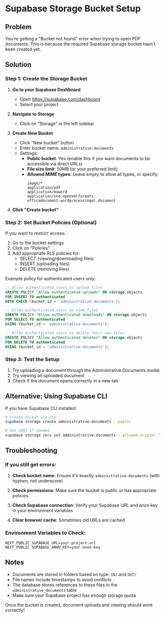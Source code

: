 # Supabase Storage Bucket Setup

## Problem
You're getting a "Bucket not found" error when trying to open PDF documents. This is because the required Supabase storage bucket hasn't been created yet.

## Solution

### Step 1: Create the Storage Bucket

1. **Go to your Supabase Dashboard**
   - Open https://supabase.com/dashboard
   - Select your project

2. **Navigate to Storage**
   - Click on "Storage" in the left sidebar

3. **Create New Bucket**
   - Click "New bucket" button
   - Enter bucket name: `administrative-documents`
   - Settings:
     - **Public bucket**: Yes (enable this if you want documents to be accessible via direct URLs)
     - **File size limit**: 50MB (or your preferred limit)
     - **Allowed MIME types**: Leave empty to allow all types, or specify:
       ```
       image/*
       application/pdf
       application/msword
       application/vnd.openxmlformats-officedocument.wordprocessingml.document
       ```

4. **Click "Create bucket"**

### Step 2: Set Bucket Policies (Optional)

If you want to restrict access:

1. Go to the bucket settings
2. Click on "Policies"
3. Add appropriate RLS policies for:
   - SELECT (viewing/downloading files)
   - INSERT (uploading files)
   - DELETE (removing files)

Example policy for authenticated users only:
```sql
-- Allow authenticated users to upload files
CREATE POLICY "Allow authenticated uploads" ON storage.objects
FOR INSERT TO authenticated
WITH CHECK (bucket_id = 'administrative-documents');

-- Allow authenticated users to view files
CREATE POLICY "Allow authenticated downloads" ON storage.objects
FOR SELECT TO authenticated
USING (bucket_id = 'administrative-documents');

-- Allow authenticated users to delete their own files
CREATE POLICY "Allow authenticated deletes" ON storage.objects
FOR DELETE TO authenticated
USING (bucket_id = 'administrative-documents');
```

### Step 3: Test the Setup

1. Try uploading a document through the Administrative Documents modal
2. Try viewing an uploaded document
3. Check if the document opens correctly in a new tab

## Alternative: Using Supabase CLI

If you have Supabase CLI installed:

```bash
# Create bucket via CLI
supabase storage create administrative-documents --public

# Set CORS if needed
supabase storage cors set administrative-documents --allowed-origins "*" --allowed-headers "*" --allowed-methods "GET,POST,DELETE"
```

## Troubleshooting

### If you still get errors:

1. **Check bucket name**: Ensure it's exactly `administrative-documents` (with hyphen, not underscore)

2. **Check permissions**: Make sure the bucket is public or has appropriate policies

3. **Check Supabase connection**: Verify your Supabase URL and anon key in your environment variables

4. **Clear browser cache**: Sometimes old URLs are cached

### Environment Variables to Check:
```
NEXT_PUBLIC_SUPABASE_URL=your-project-url
NEXT_PUBLIC_SUPABASE_ANON_KEY=your-anon-key
```

## Notes

- Documents are stored in folders based on type: `IN/` and `OUT/`
- File names include timestamps to avoid conflicts
- The database stores references to these files in the `administrative_documents` table
- Make sure your Supabase project has enough storage quota

Once the bucket is created, document uploads and viewing should work correctly!